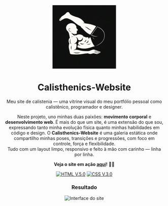<div align="center">

<img src="src/images/forearm-manna-icon.png" width="200px" alt="Forearm Manna Icon">

# Calisthenics-Website

Meu site de calistenia — uma vitrine visual do meu portfólio pessoal como calistênico, programador e designer.

Neste projeto, uno minhas duas paixões: **movimento corporal** e **desenvolvimento web**. É mais do que um site, é uma extensão do que sou, expressando tanto minha evolução física quanto minhas habilidades em código e design.
O **Calisthenics-Website** é uma galeria estática onde compartilho minhas poses, transições e progressões, com foco em controle, força e flexibilidade.  
Tudo com um layout limpo, responsivo e feito à mão com carinho — linha por linha.

**Veja o site em ação [aqui](https://abelarduu.github.io/Calisthenics-Portfolio/)!** 💪📸

[![HTML V.5.0](https://img.shields.io/badge/HTML-E34F26?style=for-the-badge&logo=html5&logoColor=white)](https://developer.mozilla.org/en-US/docs/Web/HTML)
[![CSS V.3.0](https://img.shields.io/badge/CSS-1572B6?style=for-the-badge&logo=css3&logoColor=white)](https://developer.mozilla.org/en-US/docs/Web/CSS)

### Resultado
![Interface do site](img/interface.gif)
</div>

